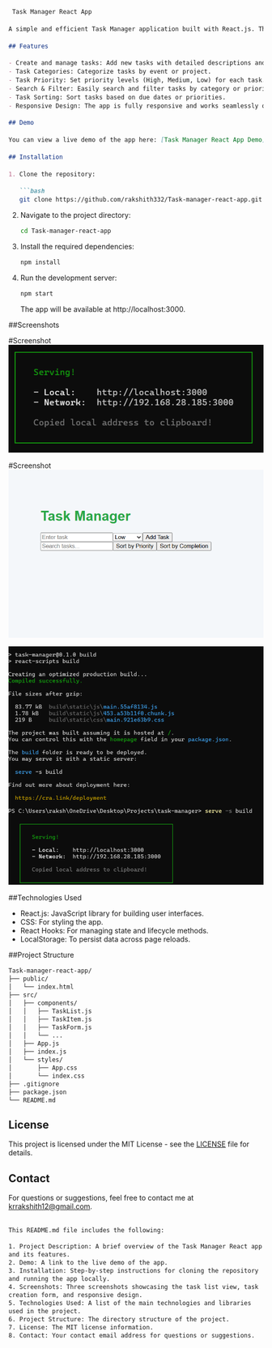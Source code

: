 

```markdown
 Task Manager React App

A simple and efficient Task Manager application built with React.js. This app allows users to create, manage, and track tasks for different events or projects. The app includes features such as task categorization, task priority settings, sorting, and more.

## Features

- Create and manage tasks: Add new tasks with detailed descriptions and due dates.
- Task Categories: Categorize tasks by event or project.
- Task Priority: Set priority levels (High, Medium, Low) for each task.
- Search & Filter: Easily search and filter tasks by category or priority.
- Task Sorting: Sort tasks based on due dates or priorities.
- Responsive Design: The app is fully responsive and works seamlessly on desktop and mobile devices.

## Demo

You can view a live demo of the app here: [Task Manager React App Demo](https://task-manager-react-app.vercel.app/)

## Installation

1. Clone the repository:

   ```bash
   git clone https://github.com/rakshith332/Task-manager-react-app.git
   ```

2. Navigate to the project directory:

   ```bash
   cd Task-manager-react-app
   ```

3. Install the required dependencies:

   ```bash
   npm install
   ```

4. Run the development server:

   ```bash
   npm start
   ```

   The app will be available at http://localhost:3000.

 ##Screenshots

 
#Screenshot
![Task List View](Taskmanager1.png)

#Screenshot
![Task Creation Form](Taskmanager2.png)


![Responsive Design](Taskmanager3.png)


 ##Technologies Used

- React.js: JavaScript library for building user interfaces.
- CSS: For styling the app.
- React Hooks: For managing state and lifecycle methods.
- LocalStorage: To persist data across page reloads.

 ##Project Structure

```
Task-manager-react-app/
├── public/
│   └── index.html
├── src/
│   ├── components/
│   │   ├── TaskList.js
│   │   ├── TaskItem.js
│   │   ├── TaskForm.js
│   │   └── ...
│   ├── App.js
│   ├── index.js
│   └── styles/
│       ├── App.css
│       └── index.css
├── .gitignore
├── package.json
└── README.md
```



## License

This project is licensed under the MIT License - see the [LICENSE](LICENSE) file for details.

## Contact

For questions or suggestions, feel free to contact me at [krrakshith12@gmail.com](mailto:krrakshith12@gmail.com).
```

This README.md file includes the following:

1. Project Description: A brief overview of the Task Manager React app and its features.
2. Demo: A link to the live demo of the app.
3. Installation: Step-by-step instructions for cloning the repository and running the app locally.
4. Screenshots: Three screenshots showcasing the task list view, task creation form, and responsive design.
5. Technologies Used: A list of the main technologies and libraries used in the project.
6. Project Structure: The directory structure of the project.
7. License: The MIT license information.
8. Contact: Your contact email address for questions or suggestions.


